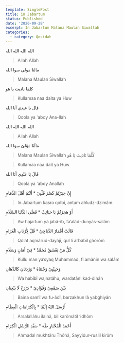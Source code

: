 ```yaml
---
template: SinglePost
title: in Jabartum
status: Published
date: '2020-09-28'
excerpt: In Jabartum Malana Maulan Siwallah
categories:
  - category: Qosidah
---
```


الله الله الله الله  
> Allah Allah  
مالنا مولى سوا الله  
> Malana Maulan Siwallah  
كلما ناديت يا هو  
> Kullamaa naa daita ya Huw  
قال يا عبدي أنا الله  
> Qoola ya 'abdy Ana-llah  
الله الله الله الله  
> Allah Allah 
مَالَنَا مَوْلىً سِوَا الله  
> Malana Maulan Siwallah
كُلَّمَا نَادَيتَ يَا هُو  
> Kullamaa naa dait ya Huw  
قَالَ يَا عَبْدِي أَنَا الله 
> Qoola ya 'abdy Anallah


إِنْ جَبَرْتُمْ كَسْرَ قَلْبِيْ * أَنْتُمُ أَهْلُ الذِّمَامِ  
> In Jabartum kasro qolbî, antum ahludz-dzimâm  
أَوْ هَجَرْتُمْ يَا حَبَائِبْ * فَعَلَى الدُّنْيَا السَّلَامِ  
> Aw hajartum yâ jabâ-ib, fa’alâd-dunyâs-salâm  
قَالَتْ أَقْمَارُ الدَّيَاجِيْ * قُلْ لِأَرْبَابِ الْغَرَامِ  
> Qôlat aqmârud-dayâjî, qul li arbâbil ghorôm  
كُلُّ مَنْ يَعْشَقْ مُحَمَّدْ * فِيْ أَمَانٍ وَسَلَامِ  
> Kullu man ya’syaq Muhammad, fî amânin wa salâm  
وَحَبِيْبِيْ وَجْنَتَاهُ * وَرْدَتَانِ كَالدِّهَانِ  
> Wa habîbî wajnatâhu, wardatâni kad-dihân  
بَيْنَ سَمْعِيْ وَفُؤَادِيْ * بَرْزَخٌ لَا يَبْغِيَانِ  
> Baina sam’î wa fu-âdî, barzakhun lâ yabghiyân  
      
أَرْسَلَ اللهُ إِلَيْنَا * بِالْكَرَامَاتِ الْعِظَامِ      
> Arsalallâhu ilainâ, bil karômâtil ‘idhôm    
أَحْمَدَ الْمُخْتَارِ طَهَ * سَيِّدِ الرُّسْلِ الْكِرَامِ  
> Ahmadal mukhtâru Thôhâ, Sayyidur-ruslil kirôm  

